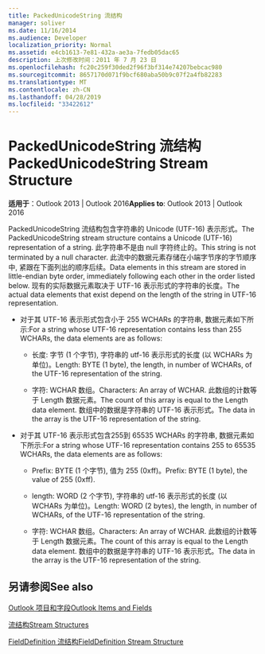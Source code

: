 ```yaml
---
title: PackedUnicodeString 流结构
manager: soliver
ms.date: 11/16/2014
ms.audience: Developer
localization_priority: Normal
ms.assetid: e4cb1613-7e81-432a-ae3a-7fedb05dac65
description: 上次修改时间：2011 年 7 月 23 日
ms.openlocfilehash: fc20c259f30ded2f96f3bf314e74207bebcac980
ms.sourcegitcommit: 8657170d071f9bcf680aba50b9c07f2a4fb82283
ms.translationtype: MT
ms.contentlocale: zh-CN
ms.lasthandoff: 04/28/2019
ms.locfileid: "33422612"
---
```

# <a name="packedunicodestring-stream-structure"></a><span data-ttu-id="0b003-103">PackedUnicodeString 流结构</span><span class="sxs-lookup"><span data-stu-id="0b003-103">PackedUnicodeString Stream Structure</span></span>

  
  
<span data-ttu-id="0b003-104">**适用于**：Outlook 2013 | Outlook 2016</span><span class="sxs-lookup"><span data-stu-id="0b003-104">**Applies to**: Outlook 2013 | Outlook 2016</span></span> 
  
<span data-ttu-id="0b003-105">PackedUnicodeString 流结构包含字符串的 Unicode (UTF-16) 表示形式。</span><span class="sxs-lookup"><span data-stu-id="0b003-105">The PackedUnicodeString stream structure contains a Unicode (UTF-16) representation of a string.</span></span> <span data-ttu-id="0b003-106">此字符串不是由 null 字符终止的。</span><span class="sxs-lookup"><span data-stu-id="0b003-106">This string is not terminated by a null character.</span></span> <span data-ttu-id="0b003-107">此流中的数据元素存储在小端字节序的字节顺序中, 紧跟在下面列出的顺序后续。</span><span class="sxs-lookup"><span data-stu-id="0b003-107">Data elements in this stream are stored in little-endian byte order, immediately following each other in the order listed below.</span></span> <span data-ttu-id="0b003-108">现有的实际数据元素取决于 UTF-16 表示形式的字符串的长度。</span><span class="sxs-lookup"><span data-stu-id="0b003-108">The actual data elements that exist depend on the length of the string in UTF-16 representation.</span></span>
  
- <span data-ttu-id="0b003-109">对于其 UTF-16 表示形式包含小于 255 WCHARs 的字符串, 数据元素如下所示:</span><span class="sxs-lookup"><span data-stu-id="0b003-109">For a string whose UTF-16 representation contains less than 255 WCHARs, the data elements are as follows:</span></span>
    
  - <span data-ttu-id="0b003-110">长度: 字节 (1 个字节), 字符串的 utf-16 表示形式的长度 (以 WCHARs 为单位)。</span><span class="sxs-lookup"><span data-stu-id="0b003-110">Length: BYTE (1 byte), the length, in number of WCHARs, of the UTF-16 representation of the string.</span></span>
    
  - <span data-ttu-id="0b003-111">字符: WCHAR 数组。</span><span class="sxs-lookup"><span data-stu-id="0b003-111">Characters: An array of WCHAR.</span></span> <span data-ttu-id="0b003-112">此数组的计数等于 Length 数据元素。</span><span class="sxs-lookup"><span data-stu-id="0b003-112">The count of this array is equal to the Length data element.</span></span> <span data-ttu-id="0b003-113">数组中的数据是字符串的 UTF-16 表示形式。</span><span class="sxs-lookup"><span data-stu-id="0b003-113">The data in the array is the UTF-16 representation of the string.</span></span>
    
- <span data-ttu-id="0b003-114">对于其 UTF-16 表示形式包含255到 65535 WCHARs 的字符串, 数据元素如下所示:</span><span class="sxs-lookup"><span data-stu-id="0b003-114">For a string whose UTF-16 representation contains 255 to 65535 WCHARs, the data elements are as follows:</span></span>
    
  - <span data-ttu-id="0b003-115">Prefix: BYTE (1 个字节), 值为 255 (0xff)。</span><span class="sxs-lookup"><span data-stu-id="0b003-115">Prefix: BYTE (1 byte), the value of 255 (0xff).</span></span>
    
  - <span data-ttu-id="0b003-116">length: WORD (2 个字节), 字符串的 utf-16 表示形式的长度 (以 WCHARs 为单位)。</span><span class="sxs-lookup"><span data-stu-id="0b003-116">Length: WORD (2 bytes), the length, in number of WCHARs, of the UTF-16 representation of the string.</span></span>
    
  - <span data-ttu-id="0b003-117">字符: WCHAR 数组。</span><span class="sxs-lookup"><span data-stu-id="0b003-117">Characters: An array of WCHAR.</span></span> <span data-ttu-id="0b003-118">此数组的计数等于 Length 数据元素。</span><span class="sxs-lookup"><span data-stu-id="0b003-118">The count of this array is equal to the Length data element.</span></span> <span data-ttu-id="0b003-119">数组中的数据是字符串的 UTF-16 表示形式。</span><span class="sxs-lookup"><span data-stu-id="0b003-119">The data in the array is the UTF-16 representation of the string.</span></span>
    
## <a name="see-also"></a><span data-ttu-id="0b003-120">另请参阅</span><span class="sxs-lookup"><span data-stu-id="0b003-120">See also</span></span>



[<span data-ttu-id="0b003-121">Outlook 项目和字段</span><span class="sxs-lookup"><span data-stu-id="0b003-121">Outlook Items and Fields</span></span>](outlook-items-and-fields.md)
  
[<span data-ttu-id="0b003-122">流结构</span><span class="sxs-lookup"><span data-stu-id="0b003-122">Stream Structures</span></span>](stream-structures.md)
  
[<span data-ttu-id="0b003-123">FieldDefinition 流结构</span><span class="sxs-lookup"><span data-stu-id="0b003-123">FieldDefinition Stream Structure</span></span>](fielddefinition-stream-structure.md)

